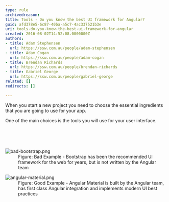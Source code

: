 ```yaml
---
type: rule
archivedreason: 
title: Tools - Do you know the best UI framework for Angular?
guid: afd378e5-6c87-40ba-a5c7-4ac337521b3e
uri: tools-do-you-know-the-best-ui-framework-for-angular
created: 2016-08-02T14:52:08.0000000Z
authors:
- title: Adam Stephensen
  url: https://ssw.com.au/people/adam-stephensen
- title: Adam Cogan
  url: https://ssw.com.au/people/adam-cogan
- title: Brendan Richards
  url: https://ssw.com.au/people/brendan-richards
- title: Gabriel George
  url: https://ssw.com.au/people/gabriel-george
related: []
redirects: []

---
```



<p>When you start a new project you need to choose the essential ingredients that you are going to use for your app.
</p><p>One of the main choices is the tools you will use for your user interface.​</p>​<br>
<br><excerpt class='endintro'></excerpt><br>
<dl class="badImage"><dt>​​<img src="/PublishingImages/bad-bootstrap.png" alt="bad-bootstrap.png" /></dt><dd>Figure&#58; Bad Example - Bootstrap has been the recommended UI framework for the web for years, but is not written by the Angular team</dd></dl><dl class="goodImage"><dt><img src="/PublishingImages/angular-material.png" alt="angular-material.png" />​​</dt><dd>Figure&#58; Good Example - Angular Material is built by the Angular team, has first class Angular integration and implements modern UI best practices</dd></dl><br>


